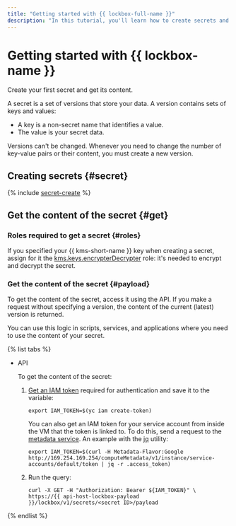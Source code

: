 ```yaml
---
title: "Getting started with {{ lockbox-full-name }}"
description: "In this tutorial, you'll learn how to create secrets and get their contents using {{ lockbox-full-name }}, a service for storing secrets. A secret is a set of versions that store your data. A version contains sets of keys and values. A key is a non-secret name that identifies a value. The value is your secret data."
---
```


# Getting started with {{ lockbox-name }}

Create your first secret and get its content.

A secret is a set of versions that store your data. A version contains sets of keys and values:
* A key is a non-secret name that identifies a value.
* The value is your secret data.

Versions can't be changed. Whenever you need to change the number of key-value pairs or their content, you must create a new version.

## Creating secrets {#secret}

{% include [secret-create](../_includes/lockbox/secret-create.md) %}

## Get the content of the secret {#get}

### Roles required to get a secret {#roles}

If you specified your {{ kms-short-name }} key when creating a secret, assign for it the [kms.keys.encrypterDecrypter](../kms/security/index.md#service) role: it's needed to encrypt and decrypt the secret.

### Get the content of the secret {#payload}

To get the content of the secret, access it using the API. If you make a request without specifying a version, the content of the current (latest) version is returned.

You can use this logic in scripts, services, and applications where you need to use the content of your secret.

{% list tabs %}

- API

   To get the content of the secret:
   1. [Get an IAM token](../iam/operations/iam-token/create.md) required for authentication and save it to the variable:

      ```
      export IAM_TOKEN=$(yc iam create-token)
      ```

      You can also get an IAM token for your service account from inside the VM that the token is linked to. To do this, send a request to the [metadata service](../compute/operations/vm-info/get-info.md#request-examples). An example with the [jq](https://stedolan.github.io/jq/) utility:

      ```
      export IAM_TOKEN=$(curl -H Metadata-Flavor:Google http://169.254.169.254/computeMetadata/v1/instance/service-accounts/default/token | jq -r .access_token)
      ```

   1. Run the query:

      ```
      curl -X GET -H "Authorization: Bearer ${IAM_TOKEN}" \
      https://{{ api-host-lockbox-payload }}/lockbox/v1/secrets/<secret ID>/payload
      ```
{% endlist %}
